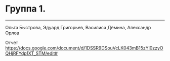 # Группа 1. 


_________________
Ольга Быстрова,
Эдуард Григорьев,
Василиса Дёмина,
Александр Орлов


Отчёт https://docs.google.com/document/d/1DSSR9DSouVcLK043mB15zYl0zzyOQHjRFYdp1XT_STM/edit#

